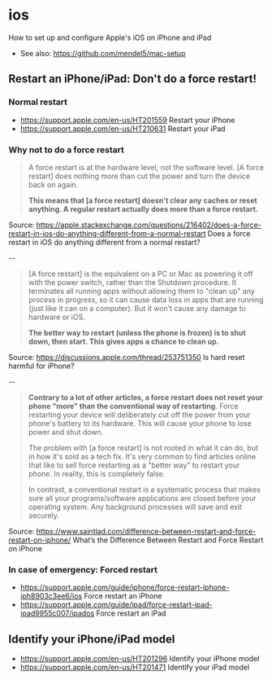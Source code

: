 # ios
How to set up and configure Apple's iOS on iPhone and iPad
- See also: https://github.com/mendel5/mac-setup

## Restart an iPhone/iPad: Don't do a force restart!
### Normal restart
- https://support.apple.com/en-us/HT201559 Restart your iPhone
- https://support.apple.com/en-us/HT210631 Restart your iPad

### Why not to do a force restart

> A force restart is at the hardware level, not the software level. \[A force restart] does nothing more than cut the power and turn the device back on again.
>
> **This means that \[a force restart] doesn't clear any caches or reset anything. A regular restart actually does more than a force restart.**

Source: https://apple.stackexchange.com/questions/216402/does-a-force-restart-in-ios-do-anything-different-from-a-normal-restart Does a force restart in iOS do anything different from a normal restart?

--

> \[A force restart] is the equivalent on a PC or Mac as powering it off with the power switch, rather than the Shutdown procedure. It terminates all running apps without allowing them to "clean up" any process in progress, so it can cause data loss in apps that are running (just like it can on a computer). But it won’t cause any damage to hardware or iOS.
> 
> **The better way to restart (unless the phone is frozen) is to shut down, then start. This gives apps a chance to clean up.**

Source: https://discussions.apple.com/thread/253751350 Is hard reset harmful for iPhone?

--

> **Contrary to a lot of other articles, a force restart does not reset your phone "more" than the conventional way of restarting**. Force restarting your device will deliberately cut off the power from your phone's battery to its hardware. This will cause your phone to lose power and shut down.
> 
> The problem with \[a force restart] is not rooted in what it can do, but in how it's sold as a tech fix. It's very common to find articles online that like to sell force restarting as a "better way" to restart your phone. In reality, this is completely false.
> 
> In contrast, a conventional restart is a systematic process that makes sure all your programs/software applications are closed before your operating system. Any background processes will save and exit securely.

Source: https://www.saintlad.com/difference-between-restart-and-force-restart-on-iphone/ What’s the Difference Between Restart and Force Restart on iPhone

### In case of emergency: Forced restart
- https://support.apple.com/guide/iphone/force-restart-iphone-iph8903c3ee6/ios Force restart an iPhone
- https://support.apple.com/guide/ipad/force-restart-ipad-ipad9955c007/ipados Force restart an iPad

## Identify your iPhone/iPad model
- https://support.apple.com/en-us/HT201296 Identify your iPhone model
- https://support.apple.com/en-us/HT201471 Identify your iPad model

